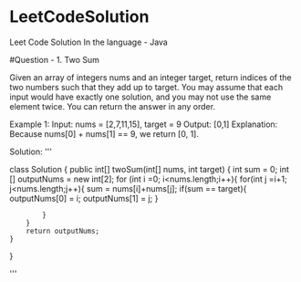 # LeetCodeSolution
Leet Code Solution In the language - Java 

#Question - 1. Two Sum

Given an array of integers nums and an integer target, return indices of the two numbers such that they add up to target.
You may assume that each input would have exactly one solution, and you may not use the same element twice.
You can return the answer in any order.

Example 1:
Input: nums = [2,7,11,15], target = 9
Output: [0,1]
Explanation: Because nums[0] + nums[1] == 9, we return [0, 1].

Solution:
'''





class Solution {
    public int[] twoSum(int[] nums, int target) {
        int sum = 0;
        int [] outputNums = new int[2];
        for (int i =0; i<nums.length;i++){
            for(int j =i+1; j<nums.length;j++){
                sum = nums[i]+nums[j];
                if(sum == target){
                    outputNums[0] = i;
                    outputNums[1] = j;
                }

            }
        }
        return outputNums;
    }
    
}


'''
